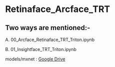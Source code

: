 # Retinaface_Arcface_TRT

## Two ways are mentioned:-

A. 00_Arcface_Retinaface_TRT_Triton.ipynb

B. 01_Insightface_TRT_Triton.ipynb
   
   models/mxnet : [Google Drive](https://drive.google.com/drive/folders/1z_J-Gz-T7cP3zSycmS0OzMQxE1jW9JFF?usp=sharing)
